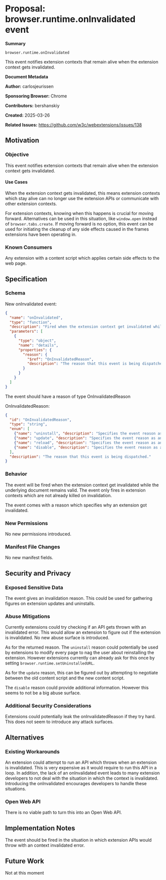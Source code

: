 # Proposal: browser.runtime.onInvalidated event

**Summary**

`browser.runtime.onInvalidated`

This event notifies extension contexts that remain alive when the extension
context gets invalidated.

**Document Metadata**

**Author:** carlosjeurissen

**Sponsoring Browser:** Chrome

**Contributors:** bershanskiy

**Created:** 2025-03-26

**Related Issues:** https://github.com/w3c/webextensions/issues/138

## Motivation

### Objective

This event notifies extension contexts that remain alive when the extension
context gets invalidated.

#### Use Cases

When the extension context gets invalidated, this means extension contexts
which stay alive can no longer use the extension APIs or communicate with other
extension contexts.

For extension contexts, knowing when this happens is crucial for moving
forward. Alternatives can be used in this situation, like `window.open` instead
of `browser.tabs.create`. If moving forward is no option, this event can be
used for initiating the cleanup of any side effects caused in the frames
extensions have been operating in.

### Known Consumers

Any extension with a content script which applies certain side effects to the
web page.

## Specification

### Schema

New onInvalidated event:
```json
{
  "name": "onInvalidated",
  "type": "function",
  "description": "Fired when the extension context get invalidated while the underlying document remains valid.",
  "parameters": [
    {
      "type": "object",
      "name": "details",
      "properties": {
        "reason": {
          "$ref": "OnInvalidatedReason",
          "description": "The reason that this event is being dispatched."
        }
      }
    }
  ]
}
```

The event should have a reason of type OnInvalidatedReason

OnInvalidatedReason:

```json
{
  "id": "OnInvalidatedReason",
  "type": "string",
  "enum": [
    {"name": "uninstall", "description": "Specifies the event reason as an uninstallation."},
    {"name": "update", "description": "Specifies the event reason as an extension update."},
    {"name": "reload", "description": "Specifies the event reason as an extension reloading."},
    {"name": "disable", "description": "Specifies the event reason as an extension disabling."}
  ],
  "description": "The reason that this event is being dispatched."
}
```

### Behavior

The event will be fired when the extension context get invalidated while the
underlying document remains valid. The event only fires in extension contexts
which are not already killed on invalidation.

The event comes with a reason which specifies why an extension got invalidated.

### New Permissions

No new permissions introduced.

### Manifest File Changes

No new manifest fields.

## Security and Privacy

### Exposed Sensitive Data

The event gives an invalidation reason. This could be used for gathering figures
on extension updates and uninstalls.

### Abuse Mitigations

Currently extensions could try checking if an API gets thrown with an
invalidated error. This would allow an extension to figure out if the extension
is invalidated. No new abuse surface is introduced.

As for the returned reason. The `uninstall` reason could potentially be used
by extensions to modify every page to nag the user about reinstalling the
extension. However extensions currently can already ask for this once by setting
`browser.runtime.setUninstalledURL`.

As for the `update` reason, this can be figured out by attempting to negotiate
between the old content script and the new content script.

The `disable` reason could provide additional information. However this seems
to not be a big abuse surface.

### Additional Security Considerations

Extensions could potentially leak the onInvalidatedReason if they try hard.
This does not seem to introduce any attack surfaces.

## Alternatives

### Existing Workarounds

An extension could attempt to run an API which throws when an extension is
invalidated. This is very expensive as it would require to run this API in a
loop. In addition, the lack of an onInvalidated event leads to many
extension developers to not deal with the situation in which the context is
invalidated. Introducing the onInvalidated encourages developers to handle
these situations.

### Open Web API

There is no viable path to turn this into an Open Web API.

## Implementation Notes

The event should be fired in the situation in which extension APIs would throw
with an context invalidated error.

## Future Work

Not at this moment
